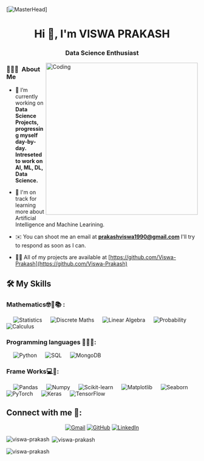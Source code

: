 [![MasterHead](https://camo.githubusercontent.com/ee5e67e6657c89732a9610604b6e7d5f03f88a063a0fda2d03105b607b5fbc84/68747470733a2f2f7669736d652e636f2f626c6f672f77702d636f6e74656e742f75706c6f6164732f323031392f31302f616e696d617465642d70726573656e746174696f6e2d736f6674776172652d6865616465722d776964652e676966)]
<h1 align="center">Hi 👋, I'm VISWA PRAKASH</h1>
<h3 align="center">Data Science Enthusiast</h3>
<img align="right" alt="Coding" width="400" src="https://uploads-ssl.webflow.com/5c19100c2b50073e6ee69da1/60d35967a853a1b14851703b_All%20the%20data%20(1).gif">

### 👨🏻‍💻 &nbsp;About Me
- 🔭 I’m currently working on **Data Science Projects, progressing myself day-by-day. Intreseted to work on AI, ML, DL, Data Science.**

- 🌱 I'm on track for learning more about Artificial Intelligence and Machine Learining.

- ✉️ You can shoot me an email at **prakashviswa1990@gmail.com** I'll try to respond as soon as I can.

- 👨‍💻 All of my projects are available at [https://github.com/Viswa-Prakash](https://github.com/Viswa-Prakash)


</p>

## 🛠️ My Skills

### Mathematics🤓💯📚 :

<p align="left"> 
  &emsp;  
    <img alt="Statistics" src="https://img.shields.io/badge/Statistics%20-%232370ED.svg?style=plastic&logo=Statistics&logoColor=white">
  &emsp;
    <img alt="Discrete Maths" src="https://img.shields.io/badge/Discrete Maths%20-%2300599C.svg?style=plastic&logo=Discrete Maths%2B%2B&logoColor=white">
  &emsp;
     <img alt="Linear Algebra" src="https://img.shields.io/badge/Linear Algebra%20-%23F7DF1E.svg?style=plastic&logo=Linear Algebra&logoColor=black">
  &emsp;
    <img alt="Probability" src="https://img.shields.io/badge/Probability-%23007396.svg?style=plastic&logo=Probability&logoColor=white">
  &emsp;
    <img alt="Calculus" src="https://img.shields.io/badge/Calculus%20-%2314354C.svg?style=plastic&logo=Calculus&logoColor=white">
</p>

### Programming languages 👨‍💻🎉:
<p align="left"> 
  &emsp;  
    <img alt="Python" src="https://img.shields.io/badge/Python%20-%232370ED.svg?style=plastic&logo=Python&logoColor=white">
  &emsp;
    <img alt="SQL" src="https://img.shields.io/badge/SQL%20-%2300599C.svg?style=plastic&logo=SQL%2B%2B&logoColor=white">
  &emsp;
     <img alt="MongoDB" src="https://img.shields.io/badge/MongoDB%20-%23F7DF1E.svg?style=plastic&logo=MongoDB&logoColor=black">

  ### Frame Works💻🎉:
<p align="left"> 
  &emsp;  
    <img alt="Pandas" src="https://img.shields.io/badge/Pandas%20-%232370ED.svg?style=plastic&logo=Pandas&logoColor=white">
  &emsp;
    <img alt="Numpy" src="https://img.shields.io/badge/Numpy%20-%2300599C.svg?style=plastic&logo=Numpy%2B%2B&logoColor=white">
  &emsp;
     <img alt="Scikit-learn" src="https://img.shields.io/badge/Scikit-learn%20-%23F7DF1E.svg?style=plastic&logo=Scikit-learn&logoColor=black">
  &emsp;
    <img alt="Matplotlib" src="https://img.shields.io/badge/Matplotlib-%23007396.svg?style=plastic&logo=Matplotlib&logoColor=white">
  &emsp;
    <img alt="Seaborn" src="https://img.shields.io/badge/Seaborn%20-%2314354C.svg?style=plastic&logo=Seaborn&logoColor=white">
  &emsp;
    <img alt="PyTorch" src="https://img.shields.io/badge/PyTorch%20-%2300599C.svg?style=plastic&logo=PyTorch%2B%2B&logoColor=white">
  &emsp;
     <img alt="Keras" src="https://img.shields.io/badge/Keras%20-%23F7DF1E.svg?style=plastic&logo=Keras&logoColor=black">
  &emsp;
    <img alt="TensorFlow" src="https://img.shields.io/badge/TensorFlow%20-%2300599C.svg?style=plastic&logo=TensorFlow%2B%2B&logoColor=white">
 
</p>

## Connect with me 🤝:
<p align="center">
	<a href="mailto:prakashviswa1990@gmail.com"><img img src="https://img.shields.io/badge/gmail-%23EA4335.svg?style=plastic&logo=gmail&logoColor=white" alt="Gmail"/></a>
	<a href="https://github.com/Viswa-Prakash"><img src="https://img.shields.io/badge/github-%23181717.svg?style=plastic&logo=github&logoColor=white" alt="GitHub"/></a>
	<a href="https://www.linkedin.com/in/viswa-prakash/"><img src="https://img.shields.io/badge/linkedin-%230A66C2.svg?style=plastic&logo=linkedin&logoColor=white" alt="LinkedIn"/></a>

</p>

<p><img align="left" src="https://github-readme-stats.vercel.app/api/top-langs?username=viswa-prakash&show_icons=true&locale=en&layout=compact" alt="viswa-prakash" /></p>

<p>&nbsp;<img align="center" src="https://github-readme-stats.vercel.app/api?username=viswa-prakash&show_icons=true&locale=en" alt="viswa-prakash" /></p>

<p><img align="center" src="https://github-readme-streak-stats.herokuapp.com/?user=viswa-prakash&" alt="viswa-prakash" /></p>
